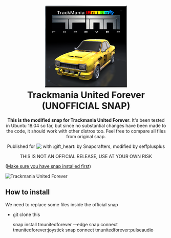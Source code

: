 <h1 align="center">
  <img src="snap/gui/tmunitedforever.png" alt="Trackmania United Forever">
  <br />
  Trackmania United Forever (UNOFFICIAL SNAP)
</h1>

<p align="center"><b>This is the modified snap for Trackmania United Forever</b>. It's been tested in Ubuntu 18.04 so far, but since no substantial changes have been made to the code, it should work with other distros too. Feel free to compare all files from original snap.</p>

<p align="center">Published for <img src="http://anything.codes/slack-emoji-for-techies/emoji/tux.png" align="top" width="24" /> with :gift_heart: by Snapcrafters, modified by seffplusplus</p>

<p align="center">
THIS IS NOT AN OFFICIAL RELEASE, USE AT YOUR OWN RISK
</p>

([Make sure you have snap installed first](https://snapcraft.io/docs/core/install))

![Trackmania United Forever](screenshot.png?raw=true "Track Mania Nations Forever")

## How to install

  We need to replace some files inside the official snap
  * git clone this








    snap install tmunitedforever --edge
    snap connect tmunitedforever:joystick
    snap connect tmunitedforever:pulseaudio

